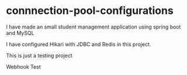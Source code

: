 # connnection-pool-configurations
I have made an small student management application using spring boot and MySQL

I have configured Hikari with JDBC and Redis in this project.

This is just a testing project

Webhook Test
